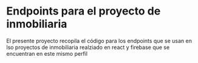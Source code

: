# Endpoints para el proyecto de inmobiliaria

El presente proyecto recopila el código para los endpoints que se usan en lso proyectos de inmobiliaria realziado en react y firebase que se encuentran en este mismo perfil
